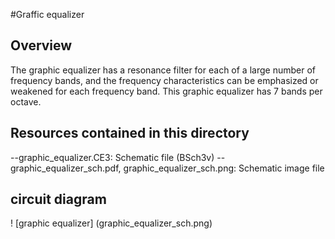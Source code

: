 #Graffic equalizer

## Overview

The graphic equalizer has a resonance filter for each of a large number of frequency bands, and the frequency characteristics can be emphasized or weakened for each frequency band. This graphic equalizer has 7 bands per octave.

## Resources contained in this directory

--graphic_equalizer.CE3: Schematic file (BSch3v)
--graphic_equalizer_sch.pdf, graphic_equalizer_sch.png: Schematic image file

## circuit diagram

! [graphic equalizer] (graphic_equalizer_sch.png)